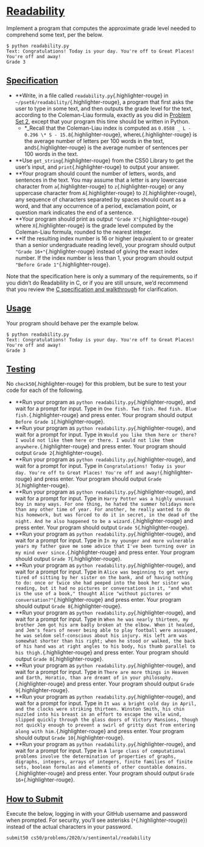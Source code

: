 # [Readability](https://cs50.harvard.edu/x/2020/psets/6/readability/#readability)

Implement a program that computes the approximate grade level needed to
comprehend some text, per the below.

```{.highlight}
$ python readability.py
Text: Congratulations! Today is your day. You're off to Great Places! You're off and away!
Grade 3
```

## [Specification](https://cs50.harvard.edu/x/2020/psets/6/readability/#specification)

- \*\*Write, in a file called `readability.py`{.highlighter-rouge} in
  `~/pset6/readability/`{.highlighter-rouge}, a program that first
  asks the user to type in some text, and then outputs the grade level
  for the text, according to the Coleman-Liau formula, exactly as you
  did in [Problem Set 2](https://cs50.harvard.edu/x/2020/psets/2/),
  except that your program this time should be written in Python.
  - \*_Recall that the Coleman-Liau index is computed as
    `0.0588 _ L - 0.296 \* S - 15.8`{.highlighter-rouge}, where`L`{.highlighter-rouge} is the average number of letters per 100 words in the text, and`S`{.highlighter-rouge} is the average
    number of sentences per 100 words in the text.
- \*\*Use `get_string`{.highlighter-rouge} from the CS50 Library to get
  the user’s input, and `print`{.highlighter-rouge} to output your
  answer.
- \*\*Your program should count the number of letters, words, and
  sentences in the text. You may assume that a letter is any lowercase
  character from `a`{.highlighter-rouge} to `z`{.highlighter-rouge} or
  any uppercase character from `A`{.highlighter-rouge} to
  `Z`{.highlighter-rouge}, any sequence of characters separated by
  spaces should count as a word, and that any occurrence of a period,
  exclamation point, or question mark indicates the end of a sentence.
- \*\*Your program should print as output
  `"Grade X"`{.highlighter-rouge} where `X`{.highlighter-rouge} is the
  grade level computed by the Coleman-Liau formula, rounded to the
  nearest integer.
- \*\*If the resulting index number is 16 or higher (equivalent to or
  greater than a senior undergraduate reading level), your program
  should output `"Grade 16+"`{.highlighter-rouge} instead of giving
  the exact index number. If the index number is less than 1, your
  program should output `"Before Grade 1"`{.highlighter-rouge}.

Note that the specification here is only a summary of the requirements,
so if you didn’t do Readability in C, or if you are still unsure, we’d
recommend that you review the [C specification and
walkthrough](https://cs50.harvard.edu/x/2020/psets/2/readability) for
clarification.

## [Usage](https://cs50.harvard.edu/x/2020/psets/6/readability/#usage)

Your program should behave per the example below.

```{.highlight}
$ python readability.py
Text: Congratulations! Today is your day. You're off to Great Places! You're off and away!
Grade 3
```

## [Testing](https://cs50.harvard.edu/x/2020/psets/6/readability/#testing)

No `check50`{.highlighter-rouge} for this problem, but be sure to test
your code for each of the following.

- \*\*Run your program as `python readability.py`{.highlighter-rouge},
  and wait for a prompt for input. Type in
  `One fish. Two fish. Red fish. Blue fish.`{.highlighter-rouge} and
  press enter. Your program should output
  `Before Grade 1`{.highlighter-rouge}.
- \*\*Run your program as `python readability.py`{.highlighter-rouge},
  and wait for a prompt for input. Type in
  `Would you like them here or there? I would not like them here or there. I would not like them anywhere.`{.highlighter-rouge}
  and press enter. Your program should output
  `Grade 2`{.highlighter-rouge}.
- \*\*Run your program as `python readability.py`{.highlighter-rouge},
  and wait for a prompt for input. Type in
  `Congratulations! Today is your day. You're off to Great Places! You're off and away!`{.highlighter-rouge}
  and press enter. Your program should output
  `Grade 3`{.highlighter-rouge}.
- \*\*Run your program as `python readability.py`{.highlighter-rouge},
  and wait for a prompt for input. Type in
  `Harry Potter was a highly unusual boy in many ways. For one thing, he hated the summer holidays more than any other time of year. For another, he really wanted to do his homework, but was forced to do it in secret, in the dead of the night. And he also happened to be a wizard.`{.highlighter-rouge}
  and press enter. Your program should output
  `Grade 5`{.highlighter-rouge}.
- \*\*Run your program as `python readability.py`{.highlighter-rouge},
  and wait for a prompt for input. Type in
  `In my younger and more vulnerable years my father gave me some advice that I've been turning over in my mind ever since.`{.highlighter-rouge}
  and press enter. Your program should output
  `Grade 7`{.highlighter-rouge}.
- \*\*Run your program as `python readability.py`{.highlighter-rouge},
  and wait for a prompt for input. Type in
  `Alice was beginning to get very tired of sitting by her sister on the bank, and of having nothing to do: once or twice she had peeped into the book her sister was reading, but it had no pictures or conversations in it, "and what is the use of a book," thought Alice "without pictures or conversation?"`{.highlighter-rouge}
  and press enter. Your program should output
  `Grade 8`{.highlighter-rouge}.
- \*\*Run your program as `python readability.py`{.highlighter-rouge},
  and wait for a prompt for input. Type in
  `When he was nearly thirteen, my brother Jem got his arm badly broken at the elbow. When it healed, and Jem's fears of never being able to play football were assuaged, he was seldom self-conscious about his injury. His left arm was somewhat shorter than his right; when he stood or walked, the back of his hand was at right angles to his body, his thumb parallel to his thigh.`{.highlighter-rouge}
  and press enter. Your program should output
  `Grade 8`{.highlighter-rouge}.
- \*\*Run your program as `python readability.py`{.highlighter-rouge},
  and wait for a prompt for input. Type in
  `There are more things in Heaven and Earth, Horatio, than are dreamt of in your philosophy.`{.highlighter-rouge}
  and press enter. Your program should output
  `Grade 9`{.highlighter-rouge}.
- \*\*Run your program as `python readability.py`{.highlighter-rouge},
  and wait for a prompt for input. Type in
  `It was a bright cold day in April, and the clocks were striking thirteen. Winston Smith, his chin nuzzled into his breast in an effort to escape the vile wind, slipped quickly through the glass doors of Victory Mansions, though not quickly enough to prevent a swirl of gritty dust from entering along with him.`{.highlighter-rouge}
  and press enter. Your program should output
  `Grade 10`{.highlighter-rouge}.
- \*\*Run your program as `python readability.py`{.highlighter-rouge},
  and wait for a prompt for input. Type in
  `A large class of computational problems involve the determination of properties of graphs, digraphs, integers, arrays of integers, finite families of finite sets, boolean formulas and elements of other countable domains.`{.highlighter-rouge}
  and press enter. Your program should output
  `Grade 16+`{.highlighter-rouge}.

## [How to Submit](https://cs50.harvard.edu/x/2020/psets/6/readability/#how-to-submit)

Execute the below, logging in with your GitHub username and password
when prompted. For security, you’ll see asterisks
(`*`{.highlighter-rouge}) instead of the actual characters in your
password.

```{.highlight}
submit50 cs50/problems/2020/x/sentimental/readability
```
